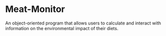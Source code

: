 # Meat-Monitor

An object-oriented program that allows users to calculate and interact with information on the environmental impact of their diets.
